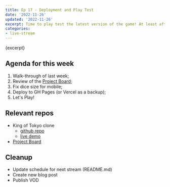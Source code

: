 ```yaml
---
title: Ep 17 - Deployment and Play Test
date: '2022-11-26'
updated: '2022-11-26'
excerpt: Time to play test the latest version of the game! At least after some tweaks and deployment.
categories: 
- live-stream
---
```

{excerpt}

## Agenda for this week
1. Walk-through of last week;
2. Review of the [Project Board](https://github.com/orgs/browsertherapy/projects/4/);
3. Fix dice size for mobile;
4. Deploy to GH Pages (or Vercel as a backup);
5. Let's Play!

## Relevant repos
- King of Tokyo clone
    - [github repo](https://github.com/browsertherapy/king-of-tokyo-clone/)
    - [live demo](https://browsertherapy.github.io/king-of-tokyo-clone/)
- [Project Board](https://github.com/orgs/browsertherapy/projects/4/)

## Cleanup
- Update schedule for next stream (README.md)
- Create new blog post
- Publish VOD